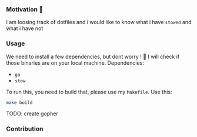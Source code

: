 ### Motivation 💫
I am loosing track of dotfiles and i would like to know what i have `stowed` and what i have not


### Usage
We need to install a few dependencies, but dont worry ! 🚀 I will check if those binaries are on your local machine. 
Dependencies:
- `go`
- `stow`

To run this, you need to build that, please use my `Makefile`.
Use this:
```sh
make build
```

TODO: create gopher

### Contribution

